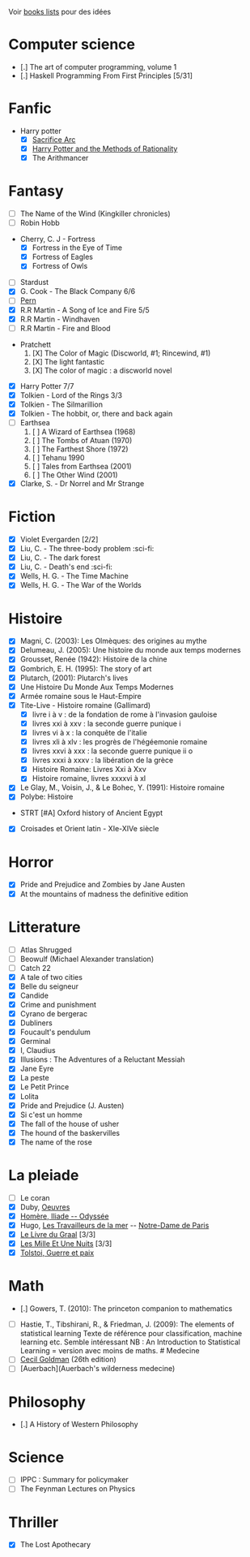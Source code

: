 Voir [books lists](books-lists) pour des idées

# Computer science

- [.] The art of computer programming, volume 1
- [.] Haskell Programming From First Principles [5/31]

# Fanfic

- Harry potter
    - [X] [Sacrifice Arc](notes/reviews/sacrifice_arc.org)
    - [X] [Harry Potter and the Methods of Rationality](notes/reviews/arithmancer.org)
    - [X] The Arithmancer

# Fantasy
- [ ] The Name of the Wind (Kingkiller chronicles)
- [ ] Robin Hobb
- Cherry, C. J - Fortress
    - [X] Fortress in the Eye of Time
    - [X] Fortress of Eagles
    - [X] Fortress of Owls
- [ ] Stardust
- [X] G. Cook - The Black Company 6/6
- [ ] [Pern](Pern)
- [X] R.R Martin - A Song of Ice and Fire 5/5
- [X] R.R Martin - Windhaven
- [ ] R.R Martin - Fire and Blood
- Pratchett
    1. [X] The Color of Magic (Discworld, \#1; Rincewind, \#1)
    2. [X] The light fantastic
    3. [X] The color of magic : a discworld novel
- [X] Harry Potter 7/7
- [X] Tolkien - Lord of the Rings 3/3
- [X] Tolkien - The Silmarillion 
- [X] Tolkien - The hobbit, or, there and back again
- [ ] Earthsea
    1.  [ ] A Wizard of Earthsea (1968)
    2.  [ ] The Tombs of Atuan (1970)
    3.  [ ] The Farthest Shore (1972)
    4.  [ ] Tehanu 1990
    5.  [ ] Tales from Earthsea (2001)
    6.  [ ] The Other Wind (2001)
- [X] Clarke, S. - Dr Norrel and Mr Strange

# Fiction

- [X] Violet Evergarden \[2/2\]
- [X] Liu, C. - The three-body problem :sci-fi:
- [X] Liu, C. - The dark forest
- [X] Liu, C. - Death\'s end :sci-fi:
- [X] Wells, H. G. - The Time Machine
- [X] Wells, H. G. - The War of the Worlds

# Histoire

- [X] Magni, C. (2003): Les Olmèques: des origines au mythe 
- [X] Delumeau, J. (2005): Une histoire du monde aux temps modernes 
- [X] Grousset, Renée (1942): Histoire de la chine 
- [X] Gombrich, E. H. (1995): The story of art 
- [X] Plutarch, (2001): Plutarch\'s lives 
- [X] Une Histoire Du Monde Aux Temps Modernes 
- [X] Armée romaine sous le Haut-Empire 
- [X] Tite-Live - Histoire romaine (Gallimard) 
  - [X] livre i à v : de la fondation de rome à l'invasion gauloise 
  - [X] livres xxi à xxv : la seconde guerre punique i 
  - [X] livres vi à x : la conquête de l'italie 
  - [X] livres xli à xlv : les progrès de l'hégéemonie romaine 
  - [X] livres xxvi à xxx : la seconde guerre punique ii o
  - [X] livres xxxi à xxxv : la libération de la grèce 
  - [X] Histoire Romaine: Livres Xxi à Xxv 
  - [X] Histoire romaine, livres xxxxvi à xl

- [X] Le Glay, M., Voisin, J., & Le Bohec, Y. (1991): Histoire romaine
- [X] Polybe: Histoire
- STRT \[\#A\] Oxford history of Ancient Egypt
- [X] Croisades et Orient latin - XIe-XIVe siècle

Horror
======

- [X] Pride and Prejudice and Zombies by Jane Austen
- [X] At the mountains of madness the definitive edition

# Litterature

- [ ] Atlas Shrugged
- [ ] Beowulf (Michael Alexander translation)
- [ ] Catch 22
- [X] A tale of two cities
- [X] Belle du seigneur
- [X] Candide
- [X] Crime and punishment
- [X] Cyrano de bergerac
- [X] Dubliners
- [X] Foucault\'s pendulum
- [X] Germinal
- [X] I, Claudius
- [X] Illusions : The Adventures of a Reluctant Messiah
- [X] Jane Eyre
- [X] La peste
- [X] Le Petit Prince
- [X] Lolita
- [X] Pride and Prejudice (J. Austen)
- [X] Si c'est un homme
- [X] The fall of the house of usher
- [X] The hound of the baskervilles
- [X] The name of the rose

# La pleiade


- [ ] Le coran
- [X] Duby, [Oeuvres](books/duby.md)
- [X] [Homère, Iliade -- Odyssée](books/homere.md)
- [X] Hugo, [Les Travailleurs de la mer](books/travailleurs_de_la_mer.md) -- [Notre-Dame de Paris](books/notre_dame_de_paris.md)
- [X] [Le Livre du Graal](books/graal.md) [3/3]
- [X] [Les Mille Et Une Nuits](milles_et_une_nuits.md) [3/3]
- [X] [Tolstoi, Guerre et paix](books/guerre_et_paix.md)
# Math

- [.] Gowers, T. (2010): The princeton companion to mathematics
- [ ] Hastie, T., Tibshirani, R., & Friedman, J. (2009): The elements of statistical learning 
Texte de référence pour classification, machine learning etc. Semble intéressant 
NB : An Introduction to Statistical Learning = version avec moins de maths. \# Medecine
- [ ] [Cecil Goldman](Cecil-Goldman) (26th edition)
- [ ] [Auerbach](Auerbach's wilderness medecine)

# Philosophy

- [.] A History of Western Philosophy

# Science

- [ ] IPPC : Summary for policymaker
- [ ] The Feynman Lectures on Physics

# Thriller

- [X] The Lost Apothecary

